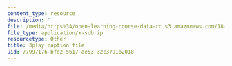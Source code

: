 ```yaml
---
content_type: resource
description: ''
file: /media/https%3A/open-learning-course-data-rc.s3.amazonaws.com/18-06-linear-algebra-spring-2010/77997176bfd25617ae5332c3791b2018_Y_Ac6KiQ1t0.vtt
file_type: application/x-subrip
resourcetype: Other
title: 3play caption file
uid: 77997176-bfd2-5617-ae53-32c3791b2018
---
```

